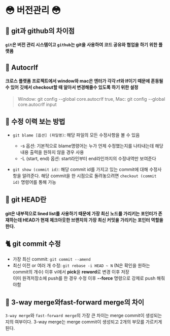 # :flushed: 버전관리 :flushed:

## :dromedary_camel: git과 github의 차이점
#### `git`은 **버전 관리 시스템**이고 `github`는 git을 사용하여 코드 공유와 협업을 하기 위한 **플랫폼**

## :blowfish: Autocrlf
#### 크로스 플랫폼 프로젝트에서 window와 mac은 엔터가 각각 **rf**와 **lf**이기 때문에 혼동될 수 있어 깃에서 checkout할 때 알아서 변경해줄수 있도록 하기 위한 설정
> Window: git config --global core.autocrlf true, Mac: git config --global core.autocrlf input

## :ox: 수정 이력 보는 방법 ##
+ `git blame [옵션] (파일명)`: 해당 파일의 모든 수정사항을 볼 수 있음
    - -s 옵션: 기본적으로 blame명령어는 누가 언제 수정했는지를 나타내는데 해당 내용 출력을 원하지 않을 경우 사용
    - -L (start, end) 옵션: start라인부터 end라인까지의 수정내역만 보여준다 

+ `git show (commit id)`: 해당 commit id를 가지고 있는 commit에 대해 수정사항을 알려준다. 해당 commit을 한 시점으로 돌려놓으려면 `checkout (commit id)` 명령어를 통해 가능

## :poodle: git HEAD란
#### git은 내부적으로 **lined list**를 사용하기 때문에 가장 최신 노드를 가리키는 포인터가 존재하는데 **HEAD**가 현재 체크아웃한 브랜치의 가장 최신 커밋을 가리키는 포인터 역할을 한다.

## :cat2: git commit 수정
+ 가장 최신 commit: `git commit --amend`
+ 최신 이전 or 여러 개 수정: `git rebase -i HEAD ~ N` (N은 확인을 원하는  commit의 개수) 이후 vi에서 **pick**을 **reword**로 변경 이후 저장  
이미 원격저장소에 push를 한 경우 수정 이후 **--force** 명령으로 강제로 push 해줘야함

## :leopard: 3-way merge와fast-forward merge의 차이
`3-way merge`와 `fast-forward merge`의 가장 큰 차이는 merge commit이 생성되는지의 여부이다. 3-way merge는 merge commit이 생성되고 2개의 부모를 가르키게 된다.
